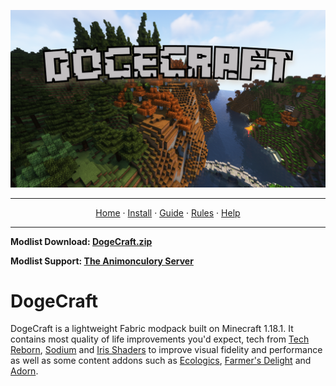 ![Dogecraft-banner](https://raw.githubusercontent.com/The-Animonculory/DogeCraft/main/images/logo.png)

---

<p align="center">
  <a href="README.md">Home</a> ·
  <a href="INSTALL.md">Install</a> ·
  <a href="GUIDE.md">Guide</a> ·
  <a href="RULES.md">Rules</a> ·
  <a href="HELP.md">Help</a>
</p>

---

**Modlist Download: [DogeCraft.zip](https://github.com/The-Animonculory/DogeCraft/releases/download/1.0.0/DogeCraft-1.0.0.zip)**

**Modlist Support: [The Animonculory Server](https://discord.gg/DffHKcszfg)**

# DogeCraft
DogeCraft is a lightweight Fabric modpack built on Minecraft 1.18.1. It contains most quality of life improvements you'd expect, tech from [Tech Reborn](https://www.curseforge.com/minecraft/mc-mods/techreborn), [Sodium](https://www.curseforge.com/minecraft/mc-mods/sodium) and [Iris Shaders](https://www.curseforge.com/minecraft/mc-mods/irisshaders) to improve visual fidelity and performance as well as some content addons such as [Ecologics](https://www.curseforge.com/minecraft/mc-mods/ecologics), [Farmer's Delight](https://www.curseforge.com/minecraft/mc-mods/farmers-delight-fabric) and [Adorn](https://www.curseforge.com/minecraft/mc-mods/adorn).
